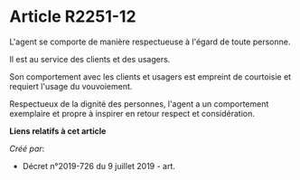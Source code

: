 # Article R2251-12

L'agent se comporte de manière respectueuse à l'égard de toute personne.

Il est au service des clients et des usagers.

Son comportement avec les clients et usagers est empreint de courtoisie et requiert l'usage du vouvoiement.

Respectueux de la dignité des personnes, l'agent a un comportement exemplaire et propre à inspirer en retour respect et
considération.

**Liens relatifs à cet article**

_Créé par_:

  - Décret n°2019-726 du 9 juillet 2019 - art.
